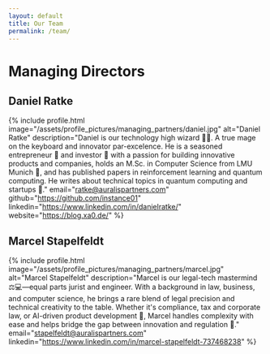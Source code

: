 ```yaml
---
layout: default
title: Our Team
permalink: /team/
---
```


# Managing Directors

## Daniel Ratke

{% include profile.html 
  image="/assets/profile_pictures/managing_partners/daniel.jpg" 
  alt="Daniel Ratke" 
  description="Daniel is our technology high wizard 🧙‍♂️. A true mage on the keyboard and innovator par-excelence. He is a seasoned entrepreneur 👔 and investor 💸 with a passion for building innovative products and companies, holds an M.Sc. in Computer Science from LMU Munich 🧪, and has published papers in reinforcement learning and quantum computing. He writes about technical topics in quantum computing and startups 📝."
  email="ratke@auralispartners.com"
  github="https://github.com/instance01"
  linkedin="https://www.linkedin.com/in/danielratke/"
  website="https://blog.xa0.de/"
%}

## Marcel Stapelfeldt

{% include profile.html
  image="/assets/profile_pictures/managing_partners/marcel.jpg"
  alt="Marcel Stapelfeldt"
  description="Marcel is our legal-tech mastermind ⚖️💻—equal parts jurist and engineer. With a background in law, business, and computer science, he brings a rare blend of legal precision and technical creativity to the table. Whether it's compliance, tax and corporate law, or AI-driven product development 🤖, Marcel handles complexity with ease and helps bridge the gap between innovation and regulation 📜."
  email="stapelfeldt@auralispartners.com"
  linkedin="https://www.linkedin.com/in/marcel-stapelfeldt-737468238"
%}
